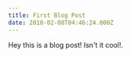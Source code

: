 ```yaml
---
title: First Blog Post
date: 2018-02-08T04:46:24.000Z
---
```

Hey this is a blog post! Isn't it cool!.
